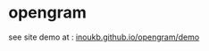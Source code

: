 opengram
========

see site demo at : [inoukb.github.io/opengram/demo](http://inoukb.github.io/opengram/demo/)
